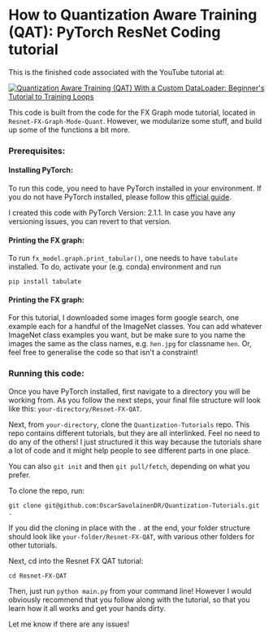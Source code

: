 # How to Quantization Aware Training (QAT): PyTorch ResNet Coding tutorial

This is the finished code associated with the YouTube tutorial at:

[![Quantization Aware Training (QAT) With a Custom DataLoader: Beginner's Tutorial to Training Loops](https://ytcards.demolab.com/?id=s3tqqBaRuHE&title=Quantization+Aware+Training+%28QAT%29+With+a+Custom+DataLoader%3A+Beginner%27s+Tutorial+to+Training+Loops&lang=en&timestamp=1712648353&background_color=%230d1117&title_color=%23ffffff&stats_color=%23dedede&max_title_lines=1&width=250&border_radius=5 "Quantization Aware Training (QAT) With a Custom DataLoader: Beginner's Tutorial to Training Loops")](https://www.youtube.com/watch?v=s3tqqBaRuHE)

This code is built from the code for the FX Graph mode tutorial, located in `Resnet-FX-Graph-Mode-Quant`. 
However, we modularize some stuff, and build up some of the functions a bit more.


### Prerequisites:
#### Installing PyTorch:
To run this code, you need to have PyTorch installed in your environment. If you do not have PyTorch installed, please follow this [official guide](https://pytorch.org/get-started/locally/).

I created this code with PyTorch Version: 2.1.1. In case you have any versioning issues, you can revert to that version.

#### Printing the FX graph:
To run `fx_model.graph.print_tabular()`, one needs to have `tabulate` installed. To do, activate your (e.g. conda) environment and run
```
pip install tabulate
```

#### Printing the FX graph:
For this tutorial, I downloaded some images form google search, one example each for a handful of the ImageNet classes. 
You can add whatever ImageNet class examples you want, but be make sure to you name the images the same as the class names, e.g. `hen.jpg` for classname `hen`. 
Or, feel free to generalise the code so that isn't a constraint!


### Running this code:
Once you have PyTorch installed, first navigate to a directory you will be working from. As you follow the next steps, your final file structure will look like this: `your-directory/Resnet-FX-QAT`.

Next, from `your-directory`, clone the `Quantization-Tutorials` repo. This repo contains different tutorials, but they are all interlinked. Feel no need to do any of the others! I just structured it this way because the tutorials share a lot of code and it might help people to see different parts in one place.

You can also `git init` and then `git pull/fetch`, depending on what you prefer.

To clone the repo, run:
```
git clone git@github.com:OscarSavolainenDR/Quantization-Tutorials.git .
```

If you did the cloning in place with the `.` at the end, your folder structure should look like `your-folder/Resnet-FX-QAT`, with various other folders for other tutorials.

Next, cd into the Resnet FX QAT tutorial:
```
cd Resnet-FX-QAT
```
Then, just run `python main.py` from your command line! However I would obviously recommend that you follow along with the tutorial, so that you learn how it all works and get your hands dirty.

Let me know if there are any issues!
